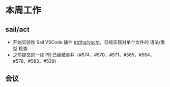 # 本周工作

## sail/act

- 开始实验性 Sail VSCode 插件 [trdthg/yacht](https://github.com/trdthg/yacht)，已经实现对单个文件的 语法/类型 检查
- 之前提交的一些 PR 已经被合并（#574，#570，#571，#565，#564，#578，#583，#539）

## 会议
